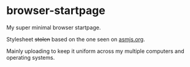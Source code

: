 # browser-startpage
My super minimal browser startpage. 

Stylesheet <strike>stolen</strike> based on the one seen on <a href="http:asmjs.org">asmjs.org</a>.

Mainly uploading to keep it uniform across my multiple computers and operating systems.
